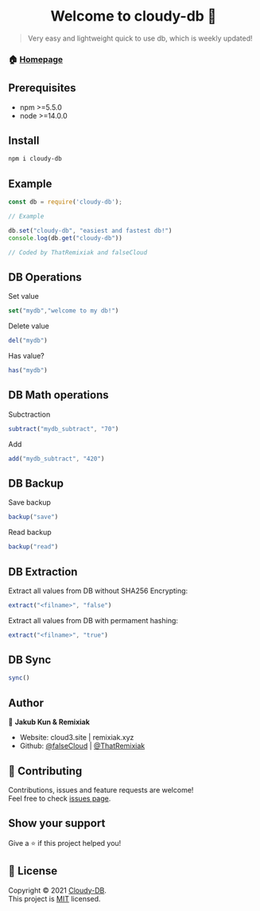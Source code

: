 <h1 align="center">Welcome to cloudy-db 👋</h1>

> Very easy and lightweight quick to use db, which is weekly updated! 

### 🏠 [Homepage](https://github.com/falseCloud/cloudy-db)

## Prerequisites

- npm >=5.5.0
- node >=14.0.0

## Install

```sh
npm i cloudy-db
```

## Example
```js
const db = require('cloudy-db');

// Example

db.set("cloudy-db", "easiest and fastest db!")
console.log(db.get("cloudy-db"))

// Coded by ThatRemixiak and falseCloud
```

## DB Operations
Set value
```js
set("mydb","welcome to my db!")
```
Delete value
```js
del("mydb")
```
Has value?
```js
has("mydb")
```
## DB Math operations
Subctraction
```js
subtract("mydb_subtract", "70")
```
Add
```js
add("mydb_subtract", "420")
```
## DB Backup
Save backup
```js
backup("save")
```
Read backup
```js 
backup("read")
```
## DB Extraction
Extract all values from DB without SHA256 Encrypting:
```js
extract("<filname>", "false")
```
Extract all values from DB with permament hashing:
```js
extract("<filname>", "true")
```

## DB Sync
```js
sync()
```


## Author

👤 **Jakub Kun & Remixiak**

* Website: cloud3.site | remixiak.xyz
* Github: [@falseCloud](https://github.com/falseCloud) | [@ThatRemixiak](https://github.com/ThatRemixiak)

## 🤝 Contributing

Contributions, issues and feature requests are welcome!<br />Feel free to check [issues page](https://github.com/falseCloud/cloudy-db/issues).

## Show your support

Give a ⭐️ if this project helped you!

## 📝 License

Copyright © 2021 [Cloudy-DB](https://github.com/falseCloud/cloudy-db/).<br />
This project is [MIT](https://cloud3.site/) licensed.
